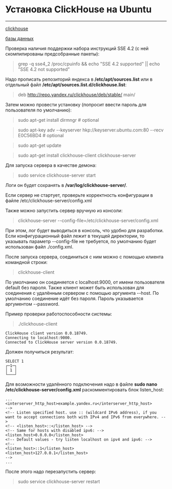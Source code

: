 # Установка ClickHouse на Ubuntu

---

[clickhouse](./meta_clickhouse.md)

[базы данных](./meta_bazy_dannyh.md)

Проверка наличия поддержки набора инструкций SSE 4.2 (с ней скомпилированы предсобранные пакеты):

> grep -q sse4_2 /proc/cpuinfo && echo "SSE 4.2 supported" || echo "SSE 4.2 not supported"

Надо прописать репозиторий яндекса в **/etc/apt/sources.list** или в отдельный файл **/etc/apt/sources.list.d/clickhouse.list**:

> deb http://repo.yandex.ru/clickhouse/deb/stable/ main/

Затем можно провести установку (попросит ввести пароль для пользователя по умолчанию):

> sudo apt-get install dirmngr    # optional

> sudo apt-key adv --keyserver hkp://keyserver.ubuntu.com:80 --recv E0C56BD4    # optional

> sudo apt-get update

> sudo apt-get install clickhouse-client clickhouse-server

Для запуска сервера в качестве демона:

> sudo service clickhouse-server start

Логи он будет сохранять в **/var/log/clickhouse-server/**.

Если сервер не стартует, проверьте корректность конфигурации в файле /etc/clickhouse-server/config.xml

Также можно запустить сервер вручную из консоли:

> clickhouse-server --config-file=/etc/clickhouse-server/config.xml

При этом, лог будет выводиться в консоль, что удобно для разработки. Если конфигурационный файл лежит в текущей директории, то указывать параметр --config-file не требуется, по умолчанию будет использован файл ./config.xml.

После запуска сервера, соединиться с ним можно с помощью клиента командной строки:

> clickhouse-client

По умолчанию он соединяется с localhost:9000, от имени пользователя default без пароля. Также клиент может быть использован для соединения с удалённым сервером с помощью аргумента --host. По умолчанию соединение идёт без пароля. Пароль указывается аргументом --password.

Пример проверки работоспособности системы:

> ./clickhouse-client

```
ClickHouse client version 0.0.18749.
Connecting to localhost:9000.
Connected to ClickHouse server version 0.0.18749.
```
Должен получиться результат:
```
SELECT 1
┌─1─┐
│ 1 │
└───┘
```

Для возможности удалённого подключения надо в файле **sudo nano /etc/clickhouse-server/config.xml** раскомментировать блок listen_host:
```
...
<interserver_http_host>example.yandex.ru</interserver_http_host>
-->
<!-- Listen specified host. use :: (wildcard IPv6 address), if you want to accept connections both with IPv4 and IPv6 from everywhere. -->
<!-- <listen_host>::</listen_host> -->
<!-- Same for hosts with disabled ipv6: -->
<listen_host>0.0.0.0</listen_host>
<!-- Default values - try listen localhost on ipv4 and ipv6: -->
<!--
<listen_host>::1</listen_host>
<listen_host>127.0.0.1</listen_host>
-->
...
```

После этого надо перезапустить сервер:

> sudo service clickhouse-server restart
